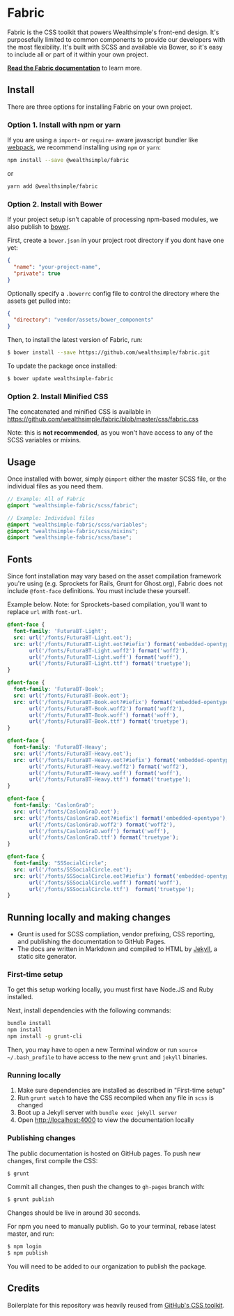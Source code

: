 # Fabric

Fabric is the CSS toolkit that powers Wealthsimple's front-end design. It's purposefully limited to common components to provide our developers with the most flexibility. It's built with SCSS and available via Bower, so it's easy to include all or part of it within your own project.

[**Read the Fabric documentation**](http://fabric.wealthsimple.com/) to learn more.

## Install

There are three options for installing Fabric on your own project.

### Option 1. Install with npm or yarn

If you are using a `import`- or `require`- aware javascript bundler like [webpack](http://webpack.js.org), we recommend installing using `npm` or `yarn`:

```sh
npm install --save @wealthsimple/fabric
```

or

```sh
yarn add @wealthsimple/fabric
```

### Option 2. Install with Bower

If your project setup isn't capable of processing npm-based modules, we also publish to [bower](http://bower.io/).

First, create a `bower.json` in your project root directory if you dont have one yet:

```json
{
  "name": "your-project-name",
  "private": true
}
```

Optionally specify a `.bowerrc` config file to control the directory where the assets get pulled into:

```json
{
  "directory": "vendor/assets/bower_components"
}
```

Then, to install the latest version of Fabric, run:

```sh
$ bower install --save https://github.com/wealthsimple/fabric.git
```

To update the package once installed:

```sh
$ bower update wealthsimple-fabric
```

### Option 2. Install Minified CSS

The concatenated and minified CSS is available in https://github.com/wealthsimple/fabric/blob/master/css/fabric.css

Note: this is **not recommended**, as you won't have access to any of the SCSS variables or mixins.

## Usage

Once installed with bower, simply `@import` either the master SCSS file, or the individual files as you need them.

```scss
// Example: All of Fabric
@import "wealthsimple-fabric/scss/fabric";

// Example: Individual files
@import "wealthsimple-fabric/scss/variables";
@import "wealthsimple-fabric/scss/mixins";
@import "wealthsimple-fabric/scss/base";
```

## Fonts

Since font installation may vary based on the asset compilation framework you're using (e.g. Sprockets for Rails, Grunt for Ghost.org), Fabric does not include `@font-face` definitions. You must include these yourself.

Example below. Note: for Sprockets-based compilation, you'll want to replace `url` with `font-url`.

```scss
@font-face {
  font-family: 'FuturaBT-Light';
  src: url('/fonts/FuturaBT-Light.eot');
  src: url('/fonts/FuturaBT-Light.eot?#iefix') format('embedded-opentype'),
       url('/fonts/FuturaBT-Light.woff2') format('woff2'),
       url('/fonts/FuturaBT-Light.woff') format('woff'),
       url('/fonts/FuturaBT-Light.ttf') format('truetype');
}

@font-face {
  font-family: 'FuturaBT-Book';
  src: url('/fonts/FuturaBT-Book.eot');
  src: url('/fonts/FuturaBT-Book.eot?#iefix') format('embedded-opentype'),
       url('/fonts/FuturaBT-Book.woff2') format('woff2'),
       url('/fonts/FuturaBT-Book.woff') format('woff'),
       url('/fonts/FuturaBT-Book.ttf') format('truetype');
}

@font-face {
  font-family: 'FuturaBT-Heavy';
  src: url('/fonts/FuturaBT-Heavy.eot');
  src: url('/fonts/FuturaBT-Heavy.eot?#iefix') format('embedded-opentype'),
       url('/fonts/FuturaBT-Heavy.woff2') format('woff2'),
       url('/fonts/FuturaBT-Heavy.woff') format('woff'),
       url('/fonts/FuturaBT-Heavy.ttf') format('truetype');
}

@font-face {
  font-family: 'CaslonGraD';
  src: url('/fonts/CaslonGraD.eot');
  src: url('/fonts/CaslonGraD.eot?#iefix') format('embedded-opentype'),
       url('/fonts/CaslonGraD.woff2') format('woff2'),
       url('/fonts/CaslonGraD.woff') format('woff'),
       url('/fonts/CaslonGraD.ttf') format('truetype');
}

@font-face {
  font-family: "SSSocialCircle";
  src: url('/fonts/SSSocialCircle.eot');
  src: url('/fonts/SSSocialCircle.eot?#iefix') format('embedded-opentype'),
       url('/fonts/SSSocialCircle.woff') format('woff'),
       url('/fonts/SSSocialCircle.ttf')  format('truetype');
}
```

## Running locally and making changes

- Grunt is used for SCSS compliation, vendor prefixing, CSS reporting, and publishing the documentation to GitHub Pages.
- The docs are written in Markdown and compiled to HTML by [Jekyll](https://jekyllrb.com/), a static site generator.

### First-time setup

To get this setup working locally, you must first have Node.JS and Ruby installed.

Next, install dependencies with the following commands:

```sh
bundle install
npm install
npm install -g grunt-cli
```

Then, you may have to open a new Terminal window or run `source ~/.bash_profile` to have access to the new `grunt` and `jekyll` binaries.

### Running locally

1. Make sure dependencies are installed as described in "First-time setup"
2. Run `grunt watch` to have the CSS recompiled when any file in `scss` is changed
3. Boot up a Jekyll server with `bundle exec jekyll server`
4. Open [http://localhost:4000](http://localhost:4000) to view the documentation locally

### Publishing changes

The public documentation is hosted on GitHub pages. To push new changes, first compile the CSS:

```sh
$ grunt
```

Commit all changes, then push the changes to `gh-pages` branch with:

```sh
$ grunt publish
```

Changes should be live in around 30 seconds.


For npm you need to manually publish. Go to your terminal, rebase latest master, and run:

```sh
$ npm login
$ npm publish
```

You will need to be added to our organization to publish the package.

## Credits

Boilerplate for this repository was heavily reused from [GitHub's CSS toolkit](https://github.com/primer/primer).
